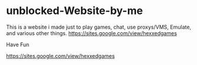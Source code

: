 # unblocked-Website-by-me
This is a website i made just to play games, chat, use proxys/VMS, Emulate, and various other things. https://sites.google.com/view/hexxedgames


Have Fun


https://sites.google.com/view/hexxedgames
